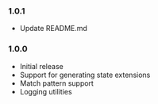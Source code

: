 ### 1.0.1
- Update README.md

### 1.0.0
- Initial release
- Support for generating state extensions
- Match pattern support
- Logging utilities
